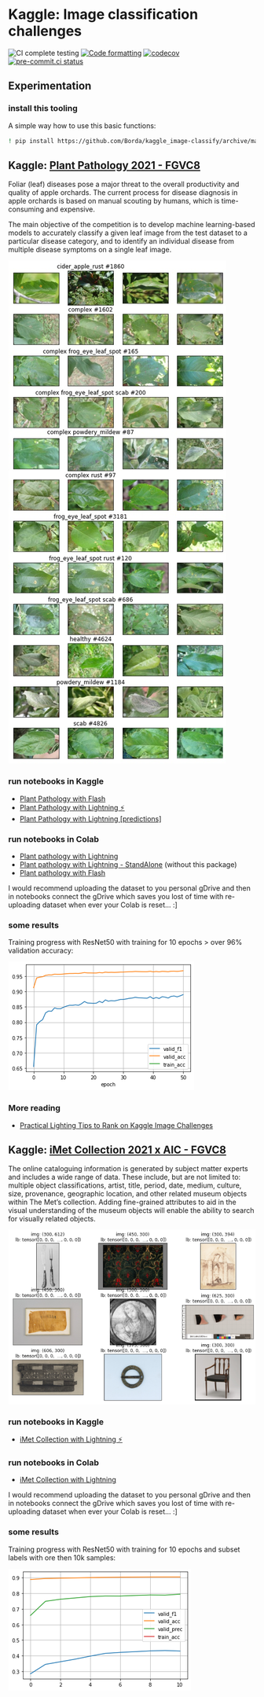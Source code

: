 # Kaggle: Image classification challenges

![CI complete testing](https://github.com/Borda/kaggle_image-classify/workflows/CI%20complete%20testing/badge.svg?branch=main&event=push)
[![Code formatting](https://github.com/Borda/kaggle_image-classify/actions/workflows/code-format.yml/badge.svg?branch=main&event=push)](https://github.com/Borda/kaggle_image-classify/actions/workflows/code-format.yml)
[![codecov](https://codecov.io/gh/Borda/kaggle_image-classify/branch/main/graph/badge.svg)](https://codecov.io/gh/Borda/kaggle_image-classify)
[![pre-commit.ci status](https://results.pre-commit.ci/badge/github/Borda/kaggle_image-classify/main.svg)](https://results.pre-commit.ci/latest/github/Borda/kaggle_image-classify/main)

## Experimentation

### install this tooling

A simple way how to use this basic functions:

```bash
! pip install https://github.com/Borda/kaggle_image-classify/archive/main.zip
```

## Kaggle: [Plant Pathology 2021 - FGVC8](https://www.kaggle.com/c/plant-pathology-2021-fgvc8)

Foliar (leaf) diseases pose a major threat to the overall productivity and quality of apple orchards.
The current process for disease diagnosis in apple orchards is based on manual scouting by humans, which is time-consuming and expensive.

The main objective of the competition is to develop machine learning-based models to accurately classify a given leaf image from the test dataset to a particular disease category, and to identify an individual disease from multiple disease symptoms on a single leaf image.

![Sample images](./assets/plants_sample-images.jpg)

### run notebooks in Kaggle

- [Plant Pathology with Flash](https://www.kaggle.com/jirkaborovec/plant-pathology-with-pytorch-lightning-flash)
- [Plant Pathology with Lightning ⚡](https://www.kaggle.com/jirkaborovec/plant-pathology-with-lightning)
- [Plant Pathology with Lightning \[predictions\]](https://www.kaggle.com/jirkaborovec/plant-pathology-with-lightning-predictions)

### run notebooks in Colab

- [Plant pathology with Lightning](https://colab.research.google.com/github/Borda/kaggle_image-classify/blob/main/notebooks/Plant-Pathology-with-Lightning.ipynb)
- [Plant pathology with Lightning - StandAlone](https://colab.research.google.com/github/Borda/kaggle_image-classify/blob/main/notebooks/Plant-Pathology-with-Lightning_standalone.ipynb) (without this package)
- [Plant pathology with Flash](https://colab.research.google.com/github/Borda/kaggle_image-classify/blob/main/notebooks/Plant-Pathology-with-Flash.ipynb)

I would recommend uploading the dataset to you personal gDrive and then in notebooks connect the gDrive which saves you lost of time with re-uploading dataset when ever your Colab is reset... :\]

### some results

Training progress with ResNet50 with training  for 10 epochs > over 96% validation accuracy:

![Training process](./assets/plants_training-metrics.png)

### More reading

- [Practical Lighting Tips to Rank on Kaggle Image Challenges](https://devblog.pytorchlightning.ai/practical-tips-to-rank-on-kaggle-image-challenges-with-lightning-242e2e533429)

## Kaggle: [iMet Collection 2021 x AIC - FGVC8](https://www.kaggle.com/c/imet-2021-fgvc8)

The online cataloguing information is generated by subject matter experts and includes a wide range of data. These include, but are not limited to: multiple object classifications, artist, title, period, date, medium, culture, size, provenance, geographic location, and other related museum objects within The Met’s collection.
Adding fine-grained attributes to aid in the visual understanding of the museum objects will enable the ability to search for visually related objects.

![Sample images](./assets/imet_sample-imgs.png)

### run notebooks in Kaggle

- [iMet Collection with Lightning ⚡](https://www.kaggle.com/jirkaborovec/imet-with-lightning)

### run notebooks in Colab

- [iMet Collection with Lightning](https://colab.research.google.com/github/Borda/kaggle_image-classify/blob/main/notebooks/iMet-with-Lightning.ipynb)

I would recommend uploading the dataset to you personal gDrive and then in notebooks connect the gDrive which saves you lost of time with re-uploading dataset when ever your Colab is reset... :\]

### some results

Training progress with ResNet50 with training  for 10 epochs and subset labels with ore then 10k samples:

![training on 10k samples per class](./assets/imet_training-cls-spl-10k.png)
